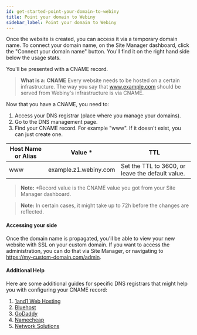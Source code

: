```yaml
---
id: get-started-point-your-domain-to-webiny
title: Point your domain to Webiny
sidebar_label: Point your domain to Webiny
---
```


Once the website is created, you can access it via a temporary domain name. To connect your domain name, on the Site Manager dashboard, click the "Connect your domain name" button. You'll find it on the right hand side below the usage stats.

You'll be presented with a CNAME record. 


> **What is a: CNAME** Every website needs to be hosted on a certain infrastructure. The way you say that www.example.com should be served from Webiny's infrastructure is via CNAME. 

Now that you have a CNAME, you need to:

1. Access your DNS registrar (place where you manage your domains).
2. Go to the DNS management page.
4. Find your CNAME record. For example "www". If it doesn't exist, you can just create one.

| Host Name or Alias | Value *                            | TTL                                              |
|--------------------|----------------------------------|--------------------------------------------------|
| www                | example.z1.webiny.com | Set the TTL to 3600, or leave the default value. |

> **Note:** *Record value is the CNAME value you got from your Site Manager dashboard.

> **Note:** In certain cases, it might take up to 72h before the changes are reflected. 

#### Accessing your side
Once the domain name is propagated, you'll be able to view your new website with SSL on your custom domain. If you want to access the administration, you can do that via Site Manager, or navigating to https://my-custom-domain.com/admin.


#### Additional Help
Here are some additional guides for specific DNS registrars that might help you with configuring your CNAME record:

1. [1and1 Web Hosting](https://www.1and1.com/help/domains/configuring-cname-records-for-subdomains/configuring-a-cname-for-an-existing-subdomain/)
2. [Bluehost](https://my.bluehost.com/cgi/help/559#modify)
3. [GoDaddy](https://ca.godaddy.com/help/add-a-cname-record-19236?)
4. [Namecheap](https://www.namecheap.com/support/knowledgebase/article.aspx/9646)
5. [Network Solutions](http://www.networksolutions.com/support/cname-records-host-aliases/)